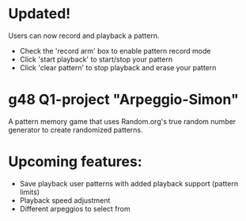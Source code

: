 # Updated!
Users can now record and playback a pattern. 
* Check the 'record arm' box to enable pattern record mode
* Click 'start playback' to start/stop your pattern
* Click 'clear pattern' to stop playback and erase your pattern

# g48 Q1-project "Arpeggio-Simon"

A pattern memory game that uses Random.org's true random number generator to create randomized patterns.

# Upcoming features:
* Save playback user patterns with added playback support (pattern limits)
* Playback speed adjustment
* Different arpeggios to select from
